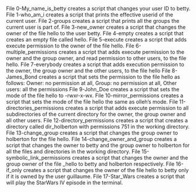 File 0-My_name_is_betty creates a script that changes your user ID to betty.  File 1-who_am_i creates a script that prints the effective userid of the current user.  File 2-groups creates a script that prints all the groups the current user is part of.  File 3-new_owner creates a script that changes the owner of the file hello to the user betty.  File 4-empty creates a script that creates an empty file called hello.  File 5-execute creates a script that adds execute permission to the owner of the file hello.  File 6-multiple_permissions creates a script that adds execute permission to the owner and the group owner, and read permission to other users, to the file hello.  File 7-everybody creates a script that adds execution permission to the owner, the group owner and the other users, to the file hello  File 8-James_Bond creates a script that sets the permission to the file hello as follows: Owner: no permission at all, Group: no permission at all, Other users: all the permissions  File 9-John_Doe creates a script that sets the mode of the file hello to -rwxr-x-wx.  File 10-mirror_permissions creates a script that sets the mode of the file hello the same as olleh’s mode.  File 11-directories_permissions creates a script that adds execute permission to all subdirectories of the current directory for the owner, the group owner and all other users.  File 12-directory_permissions creates a script that creates a directory called dir_holberton with permissions 751 in the working directory.  File 13-change_group creates a script that changes the group owner to holberton for the file hello.  File 14-change_owner_and_group creates a script that changes the owner to betty and the group owner to holberton for all the files and directories in the working directory.  File 15-symbolic_link_permissions creates a script that changes the owner and the group owner of the file _hello to betty and holberton respectively.  File 16-if_only creates a script that changes the owner of the file hello to betty only if it is owned by the user guillaume.  File 17-Star_Wars creates a script that will play the StarWars IV episode in the terminal.